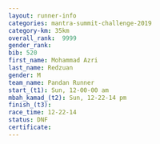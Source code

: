 ```yaml
---
layout: runner-info 
categories: mantra-summit-challenge-2019 
category-km: 35km 
overall_rank:  9999
gender_rank: 
bib: 520
first_name: Mohammad Azri
last_name: Redzuan
gender: M
team_name: Pandan Runner
start_(t1): Sun, 12-00-00 am
mbah_kamad_(t2): Sun, 12-22-14 pm
finish_(t3): 
race_time: 12-22-14
status: DNF
certificate: 
---
```

